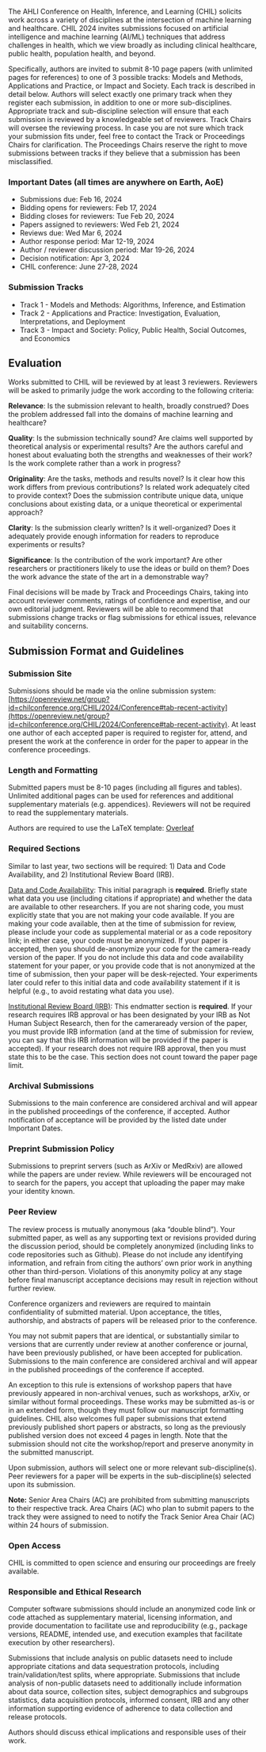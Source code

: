 The AHLI Conference on Health, Inference, and Learning (CHIL) solicits work across a variety of disciplines at the intersection of machine learning and healthcare. CHIL 2024 invites submissions focused on artificial intelligence and machine learning (AI/ML) techniques that address challenges in health, which we view broadly as including clinical healthcare, public health, population health, and beyond.

Specifically, authors are invited to submit 8-10 page papers (with unlimited pages for references) to one of 3 possible tracks: Models and Methods, Applications and Practice, or Impact and Society. Each track is described in detail below. Authors will select exactly one primary track when they register each submission, in addition to one or more sub-disciplines. Appropriate track and sub-discipline selection will ensure that each submission is reviewed by a knowledgeable set of reviewers. Track Chairs will oversee the reviewing process. In case you are not sure which track your submission fits under, feel free to contact the Track or Proceedings Chairs for clarification. The Proceedings Chairs reserve the right to move submissions between tracks if they believe that a submission has been misclassified.

### Important Dates (all times are anywhere on Earth, AoE)

- Submissions due: Feb 16, 2024
- Bidding opens for reviewers: Feb 17, 2024
- Bidding closes for reviewers: Tue Feb 20, 2024
- Papers assigned to reviewers: Wed Feb 21, 2024
- Reviews due: Wed Mar 6, 2024
- Author response period: Mar 12-19, 2024
- Author / reviewer discussion period: Mar 19-26, 2024
- Decision notification: Apr 3, 2024
- CHIL conference: June 27-28, 2024

<!-- **NOTE**: The submission portal will remain open until **January 18, 2022 (11:59 pm AoE)** for those who would like to make revisions to their submitted work. -->

### Submission Tracks

- Track 1 - Models and Methods: Algorithms, Inference, and Estimation
- Track 2 - Applications and Practice: Investigation, Evaluation, Interpretations, and Deployment
- Track 3 - Impact and Society: Policy, Public Health, Social Outcomes, and Economics

<!-- For mode detail on the scope of each track, including examples of papers that would be suitable for each track, please refer to the track descriptions available at the top of this page. -->


<!-- ### Sub-Disciplines
These are called topics in the submission form. Authors should select one or more discipline(s) in machine learning for health (ML4H) from the following list when submitting their paper: benchmark datasets, distribution shift, transfer learning, population health, social networks, scalable ML4H systems, natural language processing (NLP), computer vision, time series, bias/fairness, causality, *-omics, wearable-data, etc. Peer reviewers are assigned according to expertise in the sub-discipline(s) selected, so please choose your relevant topics carefully. -->

## Evaluation

Works submitted to CHIL will be reviewed by at least 3 reviewers. Reviewers will be asked to primarily judge the work according to the following criteria:

**Relevance**: Is the submission relevant to health, broadly construed? Does the problem addressed fall into the domains of machine learning and healthcare?

**Quality**: Is the submission technically sound? Are claims well supported by theoretical analysis or experimental results? Are the authors careful and honest about evaluating both the strengths and weaknesses of their work? Is the work complete rather than a work in progress?

**Originality**: Are the tasks, methods and results novel? Is it clear how this work differs from previous contributions? Is related work adequately cited to provide context? Does the submission contribute unique data, unique conclusions about existing data, or a unique theoretical or experimental approach?

**Clarity**:  Is the submission clearly written? Is it well-organized? Does it adequately provide enough information for readers to reproduce experiments or results?

**Significance**: Is the contribution of the work important? Are other researchers or practitioners likely to use the ideas or build on them? Does the work advance the state of the art in a demonstrable way?

Final decisions will be made by Track and Proceedings Chairs, taking into account reviewer comments, ratings of confidence and expertise, and our own editorial judgment. Reviewers will be able to recommend that submissions change tracks or flag submissions for ethical issues, relevance and suitability concerns.

<!-- Guidelines for reviewers: [link](https://docs.google.com/document/d/1UV5AZUQ95VBci57AAgfHEbFbYo5cM91dTIAr-nbeAJo/edit). -->

<!-- ### Camera Ready
For accepted papers, authors will need to provide the following camera-ready materials by March 5:

- Metadata for the eRights system
- Submit forms for approval
- Final versions of papers
- Dual Submission Policy

You may not submit papers that are identical, or substantially similar to versions that are currently under review at another conference or journal, have been previously published, or have been accepted for publication. Submissions to the main conference are considered archival and will appear in the published proceedings of the conference if accepted.

An exception to this rule is extensions of workshop papers that have previously appeared in non-archival venues, such as workshops, arXiv, or similar without formal proceedings. These works may be submitted as-is or in an extended form. CHIL also welcomes full paper submission that extend previously published short papers or abstracts, so long as the previously published version does not exceed 4 pages in length. Note that the submission should not cite the workshop/report and preserve anonymity in the submitted manuscript. -->

## Submission Format and Guidelines

### Submission Site

Submissions should be made via the online submission system: [https://openreview.net/group?id=chilconference.org/CHIL/2024/Conference#tab-recent-activity](https://openreview.net/group?id=chilconference.org/CHIL/2024/Conference#tab-recent-activity). At least one author of each accepted paper is required to register for, attend, and present the work at the conference in order for the paper to appear in the conference proceedings.

<!-- Submissions should be made via the online submission system: [https://openreview.net/group?id=chilconference.org/CHIL/2022/Conference](https://openreview.net/group?id=chilconference.org/CHIL/2022/Conference). -->

### Length and Formatting

Submitted papers must be 8-10 pages (including all figures and tables). Unlimited additional pages can be used for references and additional supplementary materials (e.g. appendices). Reviewers will not be required to read the supplementary materials.

Authors are required to use the LaTeX template: [Overleaf](https://www.overleaf.com/latex/templates/chil-2024-template/hvxrpckycnjm)

<!-- Authors are required to use the LaTeX template: [Download](https://drive.google.com/file/d/1EQc5RHHc5u7zdKhBCy1wIqwo0V0fGi-p/view?usp=sharing) or [Overleaf](https://www.overleaf.com/latex/templates/chil-2023-template/yrwrrhnxsjwc). -->

<!-- Authors are required to use the LaTeX template: [Overleaf](https://www.overleaf.com/latex/templates/chil-2022-template/jsypybzpbbdd) or [Download](https://chilconference.org/chil-template-2022.zip). -->

### Required Sections

Similar to last year, two sections will be required: 1) Data and Code Availability, and 2) Institutional Review Board (IRB).

<u>Data and Code Availability</u>: This initial paragraph is **required**. Briefly state what data you use (including citations if appropriate) and whether the data are available to other researchers. If you are not sharing code, you must explicitly state that you are not making your code available. If you are making your code available, then at the time of submission for review, please include your code as supplemental material or as a code repository link; in either case, your code must be anonymized. If your paper is accepted, then you should de-anonymize your code for the camera-ready version of the paper. If you do not include this data and code availability statement for your paper, or you provide code that is not anonymized at the time of submission, then your paper will be desk-rejected. Your experiments later could refer to this initial data and code availability statement if it is helpful (e.g., to avoid restating what data you use).

<u>Institutional Review Board (IRB)</u>: This endmatter section is **required**. If your research requires IRB approval or has been designated by your IRB as Not Human Subject Research, then for the cameraready version of the paper, you must provide IRB information (and at the time of submission for review, you can say that this IRB information will be provided if the paper is accepted). If your research does not require IRB approval, then you must state this to be the case. This section does not count toward the paper page limit.

### Archival Submissions

Submissions to the main conference are considered archival and will appear in the published proceedings of the conference, if accepted. Author notification of acceptance will be provided by the listed date under Important Dates.

<!--

**Topic Areas** <br />
In addition to specifying a Track, authors should specify one or more topics for their work. In general, topics can be considered independent of Track and may be used to help identify appropriate reviewers.

- Active Learning / Continuous Learning Systems
- Adversarial Robustness
- Algorithmic Fairness / Bias
- Bayesian Learning
- Causal Inference
- Claims Data
- Dataset Release and/or Characterization
- Deployment
- Economics
- Electronic Health Records
- Federated Learning
- Few / Zero Shot Learning
- Generative Models / GANs
- HCI / Data Visualization
- Interpretability
- Medical Image Analysis / Computer Vision
- Mobile Health
- Natural Language Processing
- Networks & Graphs
- Omics
- Open Software
- Patient Generated Health Data
- Population Health / Public Health
- Pretraining / Transfer Learning
- Privacy / Security
- Reinforcement Learning
- Representation Learning
- Reproducibility
- Scalability
- Semisupervised Learning / Distant Supervision
- Signal Processing / Time Series
- Social Determinants of Health
- Spatiotemporal Data
- Survival Analysis
- Uncertainty / Distribution Shift
- Unsupervised Learning

If you feel that none of the topic areas above apply to your work, please let us know: [info@chilconference.org](mailto:info@chilconference.org).

### Dual Submission Policy
You may not submit papers that are identical, or substantially similar to versions that are currently under review at another conference or journal, have been previously published, or have been accepted for publication. Submissions to the main conference are considered archival and will appear in the published proceedings of the conference if accepted.
An exception to this rule is extensions of workshop papers that have previously appeared in non-archival venues, such as workshops, arXiv, or similar without formal proceedings. These works may be submitted as-is or in an extended form. CHIL also welcomes full paper submissions that extend previously published short papers or abstracts, so long as the previously published version does not exceed 4 pages in length. Note that the submission should not cite the workshop/report and preserve anonymity in the submitted manuscript.
-->

### Preprint Submission Policy

Submissions to preprint servers (such as ArXiv or MedRxiv) are allowed while the papers are under review. While reviewers will be encouraged not to search for the papers, you accept that uploading the paper may make your identity known.


### Peer Review

The review process is mutually anonymous (aka “double blind”). Your submitted paper, as well as any supporting text or revisions provided during the discussion period, should be completely anonymized (including links to code repositories such as Github). Please do not include any identifying information, and refrain from citing the authors’ own prior work in anything other than third-person. Violations of this anonymity policy at any stage before final manuscript acceptance decisions may result in rejection without further review.

Conference organizers and reviewers are required to maintain confidentiality of submitted material. Upon acceptance, the titles, authorship, and abstracts of papers will be released prior to the conference.

You may not submit papers that are identical, or substantially similar to versions that are currently under review at another conference or journal, have been previously published, or have been accepted for publication. Submissions to the main conference are considered archival and will appear in the published proceedings of the conference if accepted.

An exception to this rule is extensions of workshop papers that have previously appeared in non-archival venues, such as workshops, arXiv, or similar without formal proceedings. These works may be submitted as-is or in an extended form, though they must follow our manuscript formatting guidelines. CHIL also welcomes full paper submissions that extend previously published short papers or abstracts, so long as the previously published version does not exceed 4 pages in length. Note that the submission should not cite the workshop/report and preserve anonymity in the submitted manuscript.

Upon submission, authors will select one or more relevant sub-discipline(s). Peer reviewers for a paper will be experts in the sub-discipline(s) selected upon its submission.

**Note:** Senior Area Chairs (AC) are prohibited from submitting manuscripts to their respective track. Area Chairs (AC) who plan to submit papers to the track they were assigned to need to notify the Track Senior Area Chair (AC) within 24 hours of submission.

### Open Access

CHIL is committed to open science and ensuring our proceedings are freely available.


### Responsible and Ethical Research

Computer software submissions should include an anonymized code link or code attached as supplementary material, licensing information, and provide documentation to facilitate use and reproducibility (e.g., package versions, README, intended use, and execution examples that facilitate execution by other researchers).

Submissions that include analysis on public datasets need to include appropriate citations and data sequestration protocols, including train/validation/test splits, where appropriate. Submissions that include analysis of non-public datasets need to additionally include information about data source, collection sites, subject demographics and subgroups statistics, data acquisition protocols, informed consent, IRB and any other information supporting evidence of adherence to data collection and release protocols.

Authors should discuss ethical implications and responsible uses of their work.


<!-- ### Ethics Guidelines
ACM CHIL abides by ethics guidelines provided here: [ACM Ethics guidelines](https://ethics.acm.org/). -->

<!-- ## Contact Us
Please direct questions to [info@chilconference.org](mailto:info@chilconference.org) and follow us on Twitter [@chilconference](https://twitter.com/CHILconference). -->
